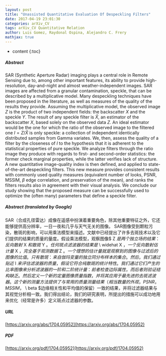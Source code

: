 ```yaml
---
layout: post
title: "Unassisted Quantitative Evaluation Of Despeckling Filters"
date: 2017-04-19 23:01:30
categories: arXiv_CV
tags: arXiv_CV Quantitative Relation
author: Luis Gomez, Raydonal Ospina, Alejandro C. Frery
mathjax: true
---
```


* content
{:toc}

##### Abstract
SAR (Synthetic Aperture Radar) imaging plays a central role in Remote Sensing due to, among other important features, its ability to provide high-resolution, day-and-night and almost weather-independent images. SAR images are affected from a granular contamination, speckle, that can be described by a multiplicative model. Many despeckling techniques have been proposed in the literature, as well as measures of the quality of the results they provide. Assuming the multiplicative model, the observed image $Z$ is the product of two independent fields: the backscatter $X$ and the speckle $Y$. The result of any speckle filter is $\widehat X$, an estimator of the backscatter $X$, based solely on the observed data $Z$. An ideal estimator would be the one for which the ratio of the observed image to the filtered one $I=Z/\widehat X$ is only speckle: a collection of independent identically distributed samples from Gamma variates. We, then, assess the quality of a filter by the closeness of $I$ to the hypothesis that it is adherent to the statistical properties of pure speckle. We analyze filters through the ratio image they produce with regards to first- and second-order statistics: the former check marginal properties, while the latter verifies lack of structure. A new quantitative image-quality index is then defined, and applied to state-of-the-art despeckling filters. This new measure provides consistent results with commonly used quality measures (equivalent number of looks, PSNR, MSSIM, $\beta$ edge correlation, and preservation of the mean), and ranks the filters results also in agreement with their visual analysis. We conclude our study showing that the proposed measure can be successfully used to optimize the (often many) parameters that define a speckle filter.

##### Abstract (translated by Google)
SAR（合成孔径雷达）成像在遥感中扮演着重要角色，除其他重要特征之外，它还能够提供高分辨率，一日一夜和几乎与天气无关的图像。 SAR图像受到颗粒污染，散斑的影响，可以用乘法模型来描述。文献中已经提出了许多去斑技术以及它们提供的结果的质量的量度。假设乘法模型，观察图像$ Z $是两个独立场的结果：反向散射$ X $和散斑$ Y $。任何斑点滤波器的结果是$ \ widehat X $，一个反向散射估计量$ X $，完全基于观测数据$ Z $。一个理想的估计量就是观察到的图像与过滤后的图像的比值。只有散斑：来自伽玛变量的独立同分布样本的集合。然后，我们通过贴近$ I $来评估滤波器的质量，假设它符合纯散斑的统计特性。我们通过它们产生的比率图像来分析滤波器的一阶和二阶统计量：前者检查边际属性，而后者则验证结构缺乏。然后定义一个新的定量图像质量指数，并将其应用于最先进的去斑滤波器。这个新的测量方法提供了与常用的质量测量结果（相当数量的外观，PSNR，MSSIM，$ \ beta $边缘相关性和平均值的保留）一致的结果，并将过滤器结果与其视觉分析相一致。我们得出结论，我们的研究表明，所提出的措施可以成功地用来优化（经常是许多）定义斑点过滤器的参数。

##### URL
[https://arxiv.org/abs/1704.05952](https://arxiv.org/abs/1704.05952)

##### PDF
[https://arxiv.org/pdf/1704.05952](https://arxiv.org/pdf/1704.05952)

